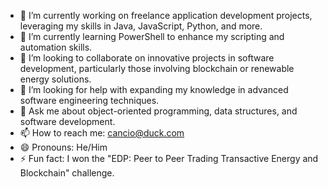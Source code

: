 - 🔭 I’m currently working on freelance application development projects, leveraging my skills in Java, JavaScript, Python, and more.
- 🌱 I’m currently learning PowerShell to enhance my scripting and automation skills.
- 👯 I’m looking to collaborate on innovative projects in software development, particularly those involving blockchain or renewable energy solutions.
- 🤔 I’m looking for help with expanding my knowledge in advanced software engineering techniques.
- 💬 Ask me about object-oriented programming, data structures, and software development.
- 📫 How to reach me: cancio@duck.com
- 😄 Pronouns: He/Him
- ⚡ Fun fact: I won the "EDP: Peer to Peer Trading Transactive Energy and Blockchain" challenge.
